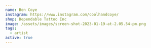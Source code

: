 ```yaml
---
name: Ben Coye
instagram: https://www.instagram.com/coolhandcoye/
shop: Dependable Tattoo Inc
image: /assets/images/screen-shot-2023-01-19-at-2.05.54-pm.png
tags:
  - artist
active: true
---
```

